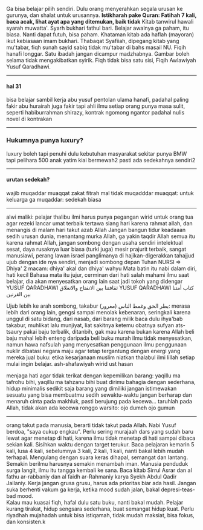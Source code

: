 Ga bisa belajar pilih sendiri.
Dulu orang menyerahkan segala urusan ke gurunya, dan shalat untuk urusannya. 
**Istikharah pake Quran: Fatihah 7 kali, baca acak, lihat ayat apa yang ditemukan, baik tidak**
Kitab tanwirul hawali syarah muwatta'. Syarh bukhari fathul bari. 
Belajar awalnya ga paham, itu biasa. Nanti dapat futuh, bisa paham.
Khataman kitab ada haflah (mayoran) ikut kebiasaan imam bukhari.
Thabaqat Syafiiah, dipegang kitab yang mu'tabar, fiqh sunah sayid sabiq tidak mu'tabar di bahs masail NU.
Fiqih hanafi longgar. Satu ibadah jangan dicampur madzhabnya.
Gambar boleh selama tidak mengakibatkan syirik.
Fiqh tidak bisa satu sisi, Fiqih Awlawiyah Yusuf Qaradhawi.

---
#### hal 31

bisa belajar sambil kerja
abu yusuf pentolan ulama hanafi, padahal paling fakir
abu hurairah juga fakir tapi ahli ilmu
setiap orang punya masa sulit, seperti habiburrahman shirazy, kontrak ngomong ngantor padahal nulis novel di kontrakan

---

### Hukumnya punya luxury?
luxury boleh tapi penuhi dulu kebutuhan masyarakat sekitar
punya BMW tapi pelihara 500 anak yatim
kiai bermewah2 pasti ada sedekahnya sendiri2

---

#### urutan sedekah?
wajib muqaddar muaqqat zakat fitrah mal
tidak muqadddar muaqqat: untuk keluarga 
ga muqaddar: sedekah biasa

---
alwi maliki: pelajar thalibu ilmi harus punya pegangan wirid untuk orang tua agar rezeki lancar
umat terbaik tertawa siang hari karena rahmat allah, dan menangis di malam hari takut azab Allah
Jangan bangun tidur keadaaan sedih urusan dunia, menantang murka Allah, ga yakin taqdir Allah
semua itu karena rahmat Allah,  jangan sombong dengan usaha sendiri
intelektual sesat, daya rusaknya luar biasa
(turki juga) mesir prajurit terbaik, sangat manusiawi, perang lawan israel panglimanya di hajikan-digerakkan tahajjud
ujub dengan ide nya sendiri, menjadi sombong depan Tuhan
NURSI => Dhiya' 2 macam: dhiya' akal dan dhiya' wahyu
Mata batin itu nabi dalam diri, hati kecil
Bahasa mata itu jujur, cerminan dari hati
salah mahami ilmu saat belajar, dia akan menyesatkan orang lain saat jadi tokoh yang didengar
YUSUF QARADHAWI ثقافتنا بين الانفتاح والانغلاق 
YUSUF QARADHAWI كتاب أمتنا بين القرنين

Ujub lebih ke arah sombong, takabur (مغرور) 
بطر الحق وغمط الناس: merasa lebih dari orang lain, gengsi sampai menolak kebenaran, seringkali karena unggul di satu bidang, dari nasab, dari barang milik 
baca dulu ihya'bab takabur, muhlikat lalu munjiyat, liat sakitnya ketemu obatnya
sufyan ats-tsaury pakai baju terbalik, ditanbih, gak mau karena bukan karena Allah
beli baju mahal lebih enteng daripada beli buku murah
ilmu tidak menyesatkan, namun hawa nafsulah yang menyesatkan penggunaan ilmu
penggunaan nuklir dibatasi negara maju agar tetap tergantung dengan energi yang mereka jual
buku: etika kesarjanaan muslim
niatkan thalabul ilmi lillah setiap mulai ingin belajar. 
ash-shafawiyah wirid ust hasan


menjaga hati agar tidak terikat dengan kepemilikan barang: yaqillu ma tafrohu bihi, yaqillu ma tahzanu bihi
buat dirimu bahagia dengan sederhana, hidup minimalis sedikit saja barang yang dimiliki
jangan istimewakan sesuatu yang bisa membuatmu sedih sewaktu-waktu
jangan berharap dan menaruh cinta pada makhluk, pasti berujung pada kecewa... taruhlah pada Allah, tidak akan ada kecewa
ronggo warsito: ojo dumeh ojo gumun

---
orang takut pada manusia, berarti tidak takut pada Allah. Nabi Yusuf berdoa, "saya cukup engkau". 
Perlu sering murajaah dars yang sudah baru lewat agar menetap di hati, karena ilmu tidak menetap di hati sampai dibaca sekian kali. Sisihkan waktu dengan target terukur. Baca pelajaran kemarin 5 kali, lusa 4 kali, sebelumnya 3 kali, 2 kali, 1 kali, nanti bakal lebih mudah terhapal. Mengulang dengan suara keras dihapal, semangat dan lantang.
Semakin berilmu harusnya semakin menambah iman. Manusia penduduk surga langit, ilmu itu tangga kembali ke sana. Baca kitab Sirrul Asrar dan al fathu ar-rabbaniy dan al faidh ar-Rahmaniy karya Syekh Abdul Qadir Jailaniy. 
Kerja jangan grusa grusu, harus ada prioritas biar ada hasil. Jangan suka berhenti vakum ga kerja, ketika mood sudah jalan, bakal depresi-teas-bad mood.   
Kalau mau kuasai fiqh, hafal dulu satu buku, nanti bakal mudah. 
Pelajar kurang tirakat, hidup sengsara sederhana, buat semangat hidup kuat. Perlu riyadhah mujahadah untuk bisa istiqamah, tidak mudah maksiat, bisa fokus, dan konsisten.k 